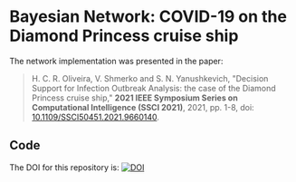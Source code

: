 # Bayesian Network: COVID-19 on the Diamond Princess cruise ship

The network implementation was presented in the paper: 

> H. C. R. Oliveira, V. Shmerko and S. N. Yanushkevich, "Decision Support for Infection Outbreak Analysis: the case of the Diamond Princess cruise ship," **2021 IEEE Symposium Series on Computational Intelligence (SSCI 2021)**, 2021, pp. 1-8, doi: [10.1109/SSCI50451.2021.9660140](https://ieeexplore.ieee.org/document/9660140).

## Code
The DOI for this repository is: [![DOI](https://zenodo.org/badge/465061919.svg)](https://zenodo.org/badge/latestdoi/465061919)

